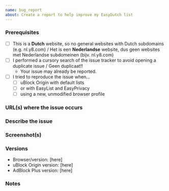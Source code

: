 ```yaml
---
name: bug_report
about: Create a report to help improve my EasyDutch list
---
```


### Prerequisites

<!-- Check the appropriate boxes before you submit your issue -->

- [ ] This is a **Dutch** website, so no general websites with Dutch subdomains (e.g. nl.y8.com) / Het is een **Nederlandse** website, dus geen websites met Nederlandse subdomeinen (bijv. nl.y8.com)
- [ ] I performed a cursory search of the issue tracker to avoid opening a duplicate issue / Geen duplicaat!!
    - Your issue may already be reported.
- [ ] I tried to reproduce the issue when...
    - [ ] uBlock Origin with default lists
    - [ ] or with EasyList and EasyPrivacy
    - [ ] using a new, unmodified browser profile

### URL(s) where the issue occurs

<!-- [At least one URL for a web page where the clearly described issue occurs is **mandatory**. The backticks surrounding the URLs is important, it prevents the URL from being clickable. Warn with "NSFW" where applicable.] -->

### Describe the issue

<!-- [Be as clear as possible: nobody can read mind, and nobody is looking at your issue over your shoulder.] --> 

### Screenshot(s)

<!-- [Screenshot(s) for difficult to describe visual issues are **mandatory**. Post links instead of **Inline Images** for Screenshots containing **Adult material**.] -->

### Versions

- Browser/version: [here]
- uBlock Origin version: [here]
- AdBlock Plus version: [here]

### Notes

<!-- [Add here the result of whatever investigation work you have done: please investigate the issues you report -- this prevents burdening other volunteers. This is especially true for issues arising from settings which are very different from default ones.] -->
